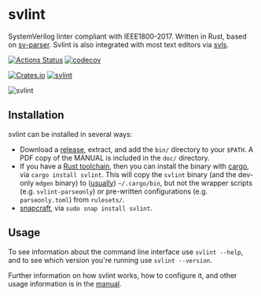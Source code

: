 # svlint

SystemVerilog linter compliant with IEEE1800-2017.
Written in Rust, based on [sv-parser](https://github.com/dalance/sv-parser).
Svlint is also integrated with most text editors via
[svls](https://github.com/dalance/svls).

[![Actions Status](https://github.com/dalance/svlint/workflows/Regression/badge.svg)](https://github.com/dalance/svlint/actions)
[![codecov](https://codecov.io/gh/dalance/svlint/branch/master/graph/badge.svg)](https://codecov.io/gh/dalance/svlint)

[![Crates.io](https://img.shields.io/crates/v/svlint.svg)](https://crates.io/crates/svlint)
[![svlint](https://snapcraft.io/svlint/badge.svg)](https://snapcraft.io/svlint)

![svlint](https://user-images.githubusercontent.com/4331004/67759664-377b5480-fa83-11e9-895f-7deef6dde516.png)


## Installation

svlint can be installed in several ways:
- Download a [release](https://github.com/dalance/svlint/releases/latest),
  extract, and add the `bin/` directory to your `$PATH`.
  A PDF copy of the MANUAL is included in the `doc/` directory.
- If you have a [Rust toolchain](https://www.rust-lang.org/tools/install), then
  you can install the binary with [cargo](https://crates.io/crates/svlint), via
  `cargo install svlint`.
  This will copy the `svlint` binary (and the dev-only `mdgen` binary) to
  ([usually](https://doc.rust-lang.org/cargo/commands/cargo-install.html#description))
  `~/.cargo/bin`, but not the wrapper scripts (e.g. `svlint-parseonly`) or
  pre-written configurations (e.g. `parseonly.toml`) from `rulesets/`.
- [snapcraft](https://snapcraft.io/svlint), via
  `sudo snap install svlint`.


## Usage

To see information about the command line interface use `svlint --help`,
and to see which version you're running use `svlint --version`.

Further information on how svlint works, how to configure it, and other usage
information is in the [manual](./MANUAL.md).
